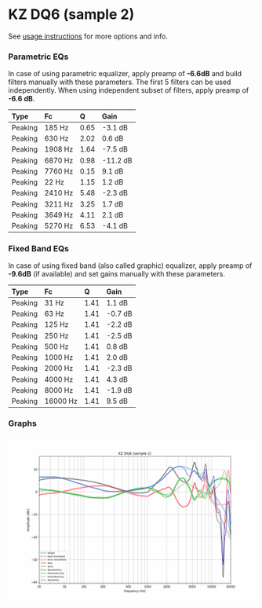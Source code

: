 # KZ DQ6 (sample 2)
See [usage instructions](https://github.com/jaakkopasanen/AutoEq#usage) for more options and info.

### Parametric EQs
In case of using parametric equalizer, apply preamp of **-6.6dB** and build filters manually
with these parameters. The first 5 filters can be used independently.
When using independent subset of filters, apply preamp of **-6.6 dB**.

| Type    | Fc      |    Q | Gain     |
|:--------|:--------|:-----|:---------|
| Peaking | 185 Hz  | 0.65 | -3.1 dB  |
| Peaking | 630 Hz  | 2.02 | 0.6 dB   |
| Peaking | 1908 Hz | 1.64 | -7.5 dB  |
| Peaking | 6870 Hz | 0.98 | -11.2 dB |
| Peaking | 7760 Hz | 0.15 | 9.1 dB   |
| Peaking | 22 Hz   | 1.15 | 1.2 dB   |
| Peaking | 2410 Hz | 5.48 | -2.3 dB  |
| Peaking | 3211 Hz | 3.25 | 1.7 dB   |
| Peaking | 3649 Hz | 4.11 | 2.1 dB   |
| Peaking | 5270 Hz | 6.53 | -4.1 dB  |

### Fixed Band EQs
In case of using fixed band (also called graphic) equalizer, apply preamp of **-9.6dB**
(if available) and set gains manually with these parameters.

| Type    | Fc       |    Q | Gain    |
|:--------|:---------|:-----|:--------|
| Peaking | 31 Hz    | 1.41 | 1.1 dB  |
| Peaking | 63 Hz    | 1.41 | -0.7 dB |
| Peaking | 125 Hz   | 1.41 | -2.2 dB |
| Peaking | 250 Hz   | 1.41 | -2.5 dB |
| Peaking | 500 Hz   | 1.41 | 0.8 dB  |
| Peaking | 1000 Hz  | 1.41 | 2.0 dB  |
| Peaking | 2000 Hz  | 1.41 | -2.3 dB |
| Peaking | 4000 Hz  | 1.41 | 4.3 dB  |
| Peaking | 8000 Hz  | 1.41 | -1.9 dB |
| Peaking | 16000 Hz | 1.41 | 9.5 dB  |

### Graphs
![](./KZ%20DQ6%20(sample%202).png)